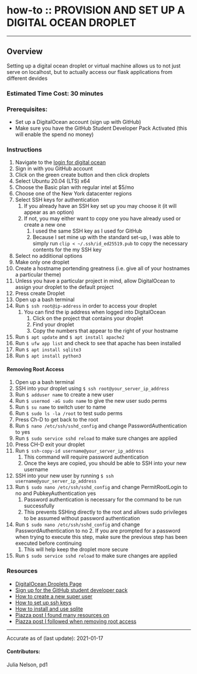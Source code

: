 # how-to :: PROVISION AND SET UP A DIGITAL OCEAN DROPLET
---
## Overview
Setting up a digital ocean droplet or virtual machine allows us to not just serve on localhost, but to actually access our flask applications from different devides

### Estimated Time Cost: 30 minutes

### Prerequisites:

- Set up a DigitalOcean account (sign up with GitHub)
- Make sure you have the GitHub Student Developer Pack Activated (this will enable the spend no money)

### Instructions

1. Navigate to the [login for digital ocean](https://cloud.digitalocean.com/projects/login)
2. Sign in with you GitHub account
3. Click on the green create button and then click droplets
4. Select Ubuntu 20.04 (LTS) x64
5. Choose the Basic plan with regular intel at $5/mo
6. Choose one of the New York datacenter regions
7. Select SSH keys for authentication
    1. If you already have an SSH key set up you may choose it (it will appear as an option)
    2. If not, you may either want to copy one you have already used or create a new one
        1. I used the same SSH key as I used for GitHub
        2. Because I set mine up with the standard set-up, I was able to simply run `clip < ~/.ssh/id_ed25519.pub` to copy the necessary contents for the my SSH key
8. Select no additional options
9. Make only one droplet
10. Create a hostname portending greatness (i.e. give all of your hostnames a particular theme)
11. Unless you have a particular project in mind, allow DigitalOcean to assign your droplet to the default project
12. Press create Droplet
13. Open up a bash terminal
14. Run `$ ssh root@ip-address` in order to access your droplet
    1. You can find the ip address when logged into DigitalOcean
        1. Click on the project that contains your droplet
        1. Find your droplet
        2. Copy the numbers that appear to the right of your hostname
15. Run `$ apt update` and `$ apt install apache2`
16. Run `$ ufw app list` and check to see that apache has been installed
17. Run `$ apt install sqlite3`
18. Run `$ apt install python3`

#### Removing Root Access

1. Open up a bash terminal
2. SSH into your droplet using `$ ssh root@your_server_ip_address`
3. Run `$ adduser name` to create a new user
4. Run `$ usermod -aG sudo name` to give the new user sudo perms
5. Run `$ su name` to switch user to name
6. Run `$ sudo ls -la /root` to test sudo perms
7. Press Ch-D to get back to the root
8. Run `$ nano /etc/ssh/sshd_config` and change PasswordAuthentication to yes
9. Run `$ sudo service sshd reload` to make sure changes are applied
10. Press CH-D exit your droplet
11. Run `$ ssh-copy-id username@your_server_ip_address`
    1. This command will require password authentication
    2. Once the keys are copied, you should be able to SSH into your new username
13. SSH into your new user by running `$ ssh username@your_server_ip_address`
14. Run `$ sudo nano /etc/ssh/sshd_config` and change PermitRootLogin to no and PubkeyAuthentication yes
    1. Password authentication is necessary for the command to be run successfully
    1. This prevents SSHing directly to the root and allows sudo privileges to be assumed without password authentication
14. Run `$ sudo nano /etc/ssh/sshd_config` and change PasswordAuthentication to no
    2. If you are prompted for a password when trying to execute this step, make sure the previous step has been executed before continuing
    1. This will help keep the droplet more secure
15. Run `$ sudo service sshd reload` to make sure changes are applied

### Resources
* [DigitalOcean Droplets Page](https://www.digitalocean.com/products/droplets/)
* [Sign up for the GitHub student developer pack](https://education.github.com/discount_requests/student_application)
* [How to create a new super user](https://www.digitalocean.com/community/tutorials/how-to-create-a-new-sudo-enabled-user-on-ubuntu-18-04-quickstart)
* [How to set up ssh keys](https://www.digitalocean.com/community/tutorials/how-to-set-up-ssh-keys-on-ubuntu-20-04#step-2-%E2%80%94-copying-the-public-key-to-your-ubuntu-server)
* [How to install and use sqlite](https://www.digitalocean.com/community/tutorials/how-to-install-and-use-sqlite-on-ubuntu-20-04)
* [Piazza post I found many resources on](https://piazza.com/class/kv0wqn7faux3ye?cid=137)
* [Piazza post I followed when removing root access](https://piazza.com/class/kv0wqn7faux3ye?cid=140)

---

Accurate as of (last update): 2021-01-17

#### Contributors:  
Julia Nelson, pd1  

